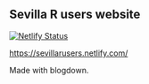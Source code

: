 ## Sevilla R users website

[![Netlify Status](https://api.netlify.com/api/v1/badges/ec16e940-1517-4123-bf5c-120244d6aea8/deploy-status)](https://app.netlify.com/sites/sevillarusers/deploys)

https://sevillarusers.netlify.com/

Made with blogdown.
